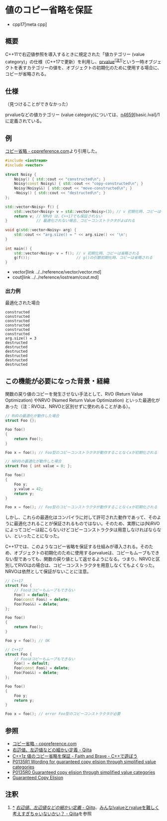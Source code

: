 # 値のコピー省略を保証

* cpp17[meta cpp]

## 概要
C++11で右辺値参照を導入するときに規定された「値カテゴリー (value category)」の仕様（C++17で更新）を利用し、[prvalue](../cpp11/rvalue_ref_and_move_semantics.md)<sup><a id="note_ref-1" href="#note-1">[注1]</a></sup>という一時オブジェクトを表すカテゴリーの値を、オブジェクトの初期化のために使用する場合に、コピーが省略される。

## 仕様
（見つけることができなかった）

prvalueなどの値カテゴリー (value category)については、[n4659](http://www.open-std.org/jtc1/sc22/wg21/docs/papers/2017/n4659.pdf)[basic.lval]/1に定義されている。

## 例
[コピー省略 - cppreference.com](https://ja.cppreference.com/w/cpp/language/copy_elision)より引用した。

```cpp example
#include <iostream>
#include <vector>
 
struct Noisy {
    Noisy() { std::cout << "constructed\n"; }
    Noisy(const Noisy&) { std::cout << "copy-constructed\n"; }
    Noisy(Noisy&&) { std::cout << "move-constructed\n"; }
    ~Noisy() { std::cout << "destructed\n"; }
};
 
std::vector<Noisy> f() {
    std::vector<Noisy> v = std::vector<Noisy>(3); // v 初期化時、コピーは省略される
    return v; // NRVO は、C++17でも保証されない
}             // 最適化されない場合、コピーコンストラクタがよばれる
 
void g(std::vector<Noisy> arg) {
    std::cout << "arg.size() = " << arg.size() << '\n';
}
 
int main() {
    std::vector<Noisy> v = f(); // v 初期化時、コピーは省略される
    g(f());                     // g()の引数初期化時、コピーは省略される
}
```
* vector[link ../../reference/vector/vector.md]
* cout[link ../../reference/iostream/cout.md]

### 出力例
最適化された場合

```
constructed
constructed
constructed
constructed
constructed
constructed
arg.size() = 3
destructed
destructed
destructed
destructed
destructed
destructed
```

## この機能が必要になった背景・経緯
関数の戻り値のコピーを発生させない手法として、RVO (Return Value Optimization) やNRVO (Named Return Value Optimization) といった最適化があった（注：RVOは、NRVOと区別せずに使われることがある）。

```cpp
// RVOの最適化が動作した場合
struct Foo {};

Foo foo()
{
    return Foo();
}

Foo x = foo(); // Foo型のコピーコンストラクタが動作することなくxが初期化される
```

```cpp
// NRVOの最適化が動作した場合
struct Foo { int value = 0; };

Foo foo()
{
    Foo y;
    y.value = 42;
    return y;
}

Foo x = foo(); // Foo型のコピーコンストラクタが動作することなくxが初期化される
```

しかし、これらの最適化はコンパイラに対して許可された動作であって、そのように最適化されることが保証されるものではない。そのため、実際には(N)RVOによってコピーは起こらないけどコピーコンストラクタは用意しなければならない、といったことになった。

C++17では、このようなコピー省略を保証する仕組みが導入される。そのため、オブジェクトの初期化のために使用するprvalueは、コピーもムーブもできない型であっても、関数の戻り値として返せるようになる。つまり、NRVOと区別してRVOはの場合は、コピーコンストラクタを用意しなくてもよくなった。NRVOは依然として保証がないことに注意。

```cpp
// C++17
struct Foo {
    // Fooはコピーもムーブもできない
    Foo() = default;
    Foo(const Foo&) = delete;
    Foo(Foo&&) = delete;
};

Foo foo()
{
    return Foo();
}

Foo y = foo(); // OK
```

```cpp
// C++17
struct Foo {
    // Fooはコピーもムーブもできない
    Foo() = default;
    Foo(const Foo&) = delete;
    Foo(Foo&&) = delete;
};

Foo foo()
{
    Foo y;
    return y;
}

Foo x = foo(); // error Foo型のコピーコンストラクタが必要
```

## 参照
- [コピー省略 - cppreference.com](https://ja.cppreference.com/w/cpp/language/copy_elision)
- [右辺値、左辺値などの細かい定義 - Qiita](https://qiita.com/rinse_/items/cffa87016b7de49391ae)
- [C++1z 値のコピー省略を保証 - Faith and Brave - C++で遊ぼう](https://faithandbrave.hateblo.jp/entry/2017/01/24/161342)
- [P0135R1 Wording for guaranteed copy elision through simplified value categories](http://www.open-std.org/jtc1/sc22/wg21/docs/papers/2016/p0135r1.html)
- [P0135R0 Guaranteed copy elision through simplified value categories](http://www.open-std.org/jtc1/sc22/wg21/docs/papers/2015/p0135r0.html)
- [Guaranteed Copy Elision](https://jonasdevlieghere.com/guaranteed-copy-elision/)

## 注釈
1. **<a id="note-1" href="#note_ref-1">^</a>** <cite>[右辺値、左辺値などの細かい定義 - Qiita](https://qiita.com/rinse_/items/cffa87016b7de49391ae)</cite>、[みんなlvalueとrvalueを難しく考えすぎちゃいないかい？ - Qiita](https://qiita.com/yumetodo/items/8eae5714a6cfe1c0407d)を参照
